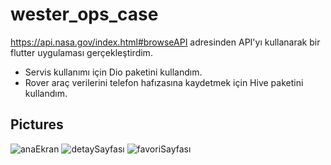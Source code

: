 # wester_ops_case

https://api.nasa.gov/index.html#browseAPI adresinden API'yı kullanarak bir flutter uygulaması gerçekleştirdim.

- Servis kullanımı için Dio paketini kullandım.
- Rover araç verilerini telefon hafızasına kaydetmek için Hive paketini kullandım.

## Pictures

![anaEkran](https://user-images.githubusercontent.com/68756805/177137697-8446c4d6-623b-4a1b-af14-44e426084035.jpg)
![detaySayfası](https://user-images.githubusercontent.com/68756805/177137720-36873f6b-3e1a-444e-b330-2138b91726d9.jpg)
![favoriSayfası](https://user-images.githubusercontent.com/68756805/177137728-16db2b79-1068-44ad-b285-714cc52a1824.jpg)
